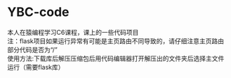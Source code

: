 # YBC-code
本人在猿编程学习C6课程，课上的一些代码项目                                                                                             
注：flask项目如果运行异常有可能是主页路由不同导致的，请仔细注意主页路由部分代码是否为“/”                                                                                                
使用方法:下载库后解压压缩包后用代码编辑器打开解压出的文件夹后选择主文件运行（需要flask库）                                                                                                   


